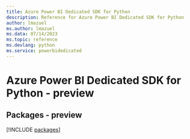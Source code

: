 ```yaml
---
title: Azure Power BI Dedicated SDK for Python
description: Reference for Azure Power BI Dedicated SDK for Python
author: lmazuel
ms.author: lmazuel
ms.data: 07/14/2023
ms.topic: reference
ms.devlang: python
ms.service: powerbidedicated
---
```

# Azure Power BI Dedicated SDK for Python - preview
## Packages - preview
[!INCLUDE [packages](power-bi-dedicated-index.md)]